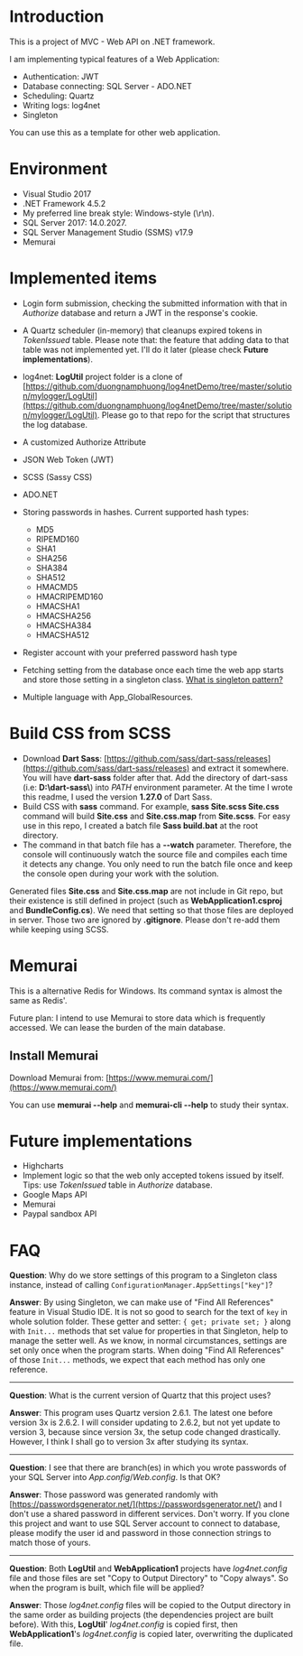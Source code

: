 ﻿# Introduction

This is a project of MVC - Web API on .NET framework.

I am implementing typical features of a Web Application:

* Authentication: JWT
* Database connecting: SQL Server - ADO.NET
* Scheduling: Quartz
* Writing logs: log4net
* Singleton

You can use this as a template for other web application.

# Environment

* Visual Studio 2017
* .NET Framework 4.5.2
* My preferred line break style: Windows-style (\r\n).
* SQL Server 2017: 14.0.2027.
* SQL Server Management Studio (SSMS) v17.9
* Memurai

# Implemented items

* Login form submission, checking the submitted information with that in *Authorize* database and return a JWT in the response's cookie.
* A Quartz scheduler (in-memory) that cleanups expired tokens in *TokenIssued* table. Please note that: the feature that adding data to that table was not implemented yet. I'll do it later (please check **Future implementations**).
* log4net: **LogUtil** project folder is a clone of [https://github.com/duongnamphuong/log4netDemo/tree/master/solution/mylogger/LogUtil](https://github.com/duongnamphuong/log4netDemo/tree/master/solution/mylogger/LogUtil). Please go to that repo for the script that structures the log database.
* A customized Authorize Attribute
* JSON Web Token (JWT)
* SCSS (Sassy CSS)
* ADO.NET
* Storing passwords in hashes. Current supported hash types:
  * MD5
  * RIPEMD160
  * SHA1
  * SHA256
  * SHA384
  * SHA512
  * HMACMD5
  * HMACRIPEMD160
  * HMACSHA1
  * HMACSHA256
  * HMACSHA384
  * HMACSHA512

* Register account with your preferred password hash type
* Fetching setting from the database once each time the web app starts and store those setting in a singleton class. [What is singleton pattern?](https://en.wikipedia.org/wiki/Singleton_pattern)
* Multiple language with App_GlobalResources.

# Build CSS from SCSS

* Download **Dart Sass**: [https://github.com/sass/dart-sass/releases](https://github.com/sass/dart-sass/releases) and extract it somewhere. You will have **dart-sass** folder after that. Add the directory of dart-sass (i.e: **D:&#92;dart-sass&#92;**&#41; into *PATH* environment parameter. At the time I wrote this readme, I used the version **1.27.0** of Dart Sass.
* Build CSS with **sass** command. For example, **sass Site.scss Site.css** command will build **Site.css** and **Site.css.map** from **Site.scss**. For easy use in this repo, I created a batch file **Sass build.bat** at the root directory.
* The command in that batch file has a **--watch** parameter. Therefore, the console will continuously watch the source file and compiles each time it detects any change. You only need to run the batch file once and keep the console open during your work with the solution.

Generated files **Site.css** and **Site.css.map** are not include in Git repo, but their existence is still defined in project (such as **WebApplication1.csproj** and **BundleConfig.cs**). We need that setting so that those files are deployed in server. Those two are ignored by **.gitignore**. Please don't re-add them while keeping using SCSS.

# Memurai

This is a alternative Redis for Windows. Its command syntax is almost the same as Redis'.

Future plan: I intend to use Memurai to store data which is frequently accessed. We can lease the burden of the main database.

## Install Memurai

Download Memurai from: [https://www.memurai.com/](https://www.memurai.com/)

You can use **memurai --help** and **memurai-cli --help** to study their syntax.

# Future implementations

* Highcharts
* Implement logic so that the web only accepted tokens issued by itself. Tips: use *TokenIssued* table in *Authorize* database.
* Google Maps API
* Memurai
* Paypal sandbox API

# FAQ

**Question**: Why do we store settings of this program to a Singleton class instance, instead of calling `ConfigurationManager.AppSettings["key"]`?

**Answer**:  By using Singleton, we can make use of "Find All References" feature in Visual Studio IDE. It is not so good to search for the text of `key` in whole solution folder.
These getter and setter: `{ get; private set; }` along with `Init...` methods that set value for properties in that Singleton, help to manage the setter well. As we know, in normal circumstances, settings are set only once when the program starts. When doing "Find All References" of those `Init...` methods, we expect that each method has only one reference.

---

**Question**: What is the current version of Quartz that this project uses?

**Answer**: This program uses Quartz version 2.6.1. The latest one before version 3x is 2.6.2. I will consider updating to 2.6.2, but not yet update to version 3, because since version 3x, the setup code changed drastically.
However, I think I  shall go to version 3x after studying its syntax.

---

**Question**: I see that there are branch(es) in which you wrote passwords of your SQL Server into *App.config*/*Web.config*. Is that OK?

**Answer**: Those password was generated randomly with [https://passwordsgenerator.net/](https://passwordsgenerator.net/) and I don't use a shared password in different services. Don't worry. If you clone this project and want to use SQL Server account to connect to database, please modify the user id and password in those connection strings to match those of yours.

---

**Question**: Both **LogUtil** and **WebApplication1** projects have *log4net.config* file and those files are set "Copy to Output Directory" to "Copy always". So when the program is built, which file will be applied?

**Answer**: Those *log4net.config* files will be copied to the Output directory in the same order as building projects (the dependencies project are built before). With this, **LogUtil**' *log4net.config* is copied first, then **WebApplication1**'s *log4net.config* is copied later, overwriting the duplicated file.
